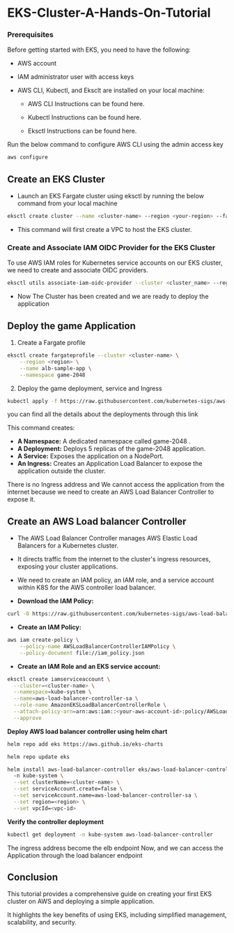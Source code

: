 # EKS-Cluster-A-Hands-On-Tutorial

### Prerequisites

Before getting started with EKS, you need to have the following:

- AWS account
- IAM administrator user with access keys
- AWS CLI, Kubectl, and Eksclt are installed on your local machine:
  
  - AWS CLI Instructions can be found here.

  - Kubectl Instructions can be found here.

  - Eksctl Instructions can be found here.

Run the below command to configure AWS CLI using the admin access key

```sh
aws configure
```

## Create an EKS Cluster

- Launch an EKS Fargate cluster using eksctl by running the below command from your local machine

```sh
eksctl create cluster --name <cluster-name> --region <your-region> --fargate
```

  - This command will first create a VPC to host the EKS cluster.


### Create and  Associate IAM OIDC Provider for the EKS Cluster

To use AWS IAM roles for Kubernetes service accounts on our EKS cluster, we need to create and associate OIDC providers.

```sh
eksctl utils associate-iam-oidc-provider --cluster <cluster_name> --region <your-region> --approve
```

- Now The Cluster has been created and we are ready to deploy the application

## Deploy the game Application

1. Create a Fargate profile 

```sh
eksctl create fargateprofile --cluster <cluster-name> \
    --region <region> \
    --name alb-sample-app \
    --namespace game-2048
```

2. Deploy the game deployment, service and Ingress

```sh
kubectl apply -f https://raw.githubusercontent.com/kubernetes-sigs/aws-load-balancer-controller/v2.5.4/docs/examples/2048/2048_full.yaml
```

you can find all the details about the deployments through this link

This command creates:

- **A Namespace:** A dedicated namespace called game-2048 .
- **A Deployment:** Deploys 5 replicas of the game-2048 application.
- **A Service:** Exposes the application on a NodePort.
- **An Ingress:** Creates an Application Load Balancer to expose the application outside the cluster.

There is no Ingress address and We cannot access the application from the internet because we need to create an AWS Load Balancer Controller to expose it.


## Create an AWS Load balancer Controller
- The AWS Load Balancer Controller manages AWS Elastic Load Balancers for a Kubernetes cluster. 
- It directs traffic from the internet to the cluster's ingress resources, exposing your cluster applications.

- We need to create an IAM policy, an IAM role, and a service account within K8S for the AWS controller load balancer.
- **Download the IAM Policy:**

```sh
curl -O https://raw.githubusercontent.com/kubernetes-sigs/aws-load-balancer-controller/v2.5.4/docs/install/iam_policy.json
```

- **Create an IAM Policy:**

```sh
aws iam create-policy \
    --policy-name AWSLoadBalancerControllerIAMPolicy \
    --policy-document file://iam_policy.json
```

- **Create an IAM Role and an EKS service account:**

```sh
eksctl create iamserviceaccount \
  --cluster=<cluster-name> \
  --namespace=kube-system \
  --name=aws-load-balancer-controller-sa \
  --role-name AmazonEKSLoadBalancerControllerRole \
  --attach-policy-arn=arn:aws:iam::<your-aws-account-id>:policy/AWSLoadBalancerControllerIAMPolicy \
  --approve
```

**Deploy AWS load balancer controller using helm chart**

```sh
helm repo add eks https://aws.github.io/eks-charts
```

```sh
helm repo update eks
```

```sh
helm install aws-load-balancer-controller eks/aws-load-balancer-controller \            
  -n kube-system \
  --set clusterName=<cluster-name> \
  --set serviceAccount.create=false \
  --set serviceAccount.name=aws-load-balancer-controller-sa \
  --set region=<region> \
  --set vpcId=<vpc-id>
```

**Verify the controller deployment**

```sh
kubectl get deployment -n kube-system aws-load-balancer-controller
```

The ingress address become the elb endpoint Now, and we can access the Application through the load balancer endpoint 

## Conclusion

This tutorial provides a comprehensive guide on creating your first EKS cluster on AWS and deploying a simple application. 

It highlights the key benefits of using EKS, including simplified management, scalability, and security.
